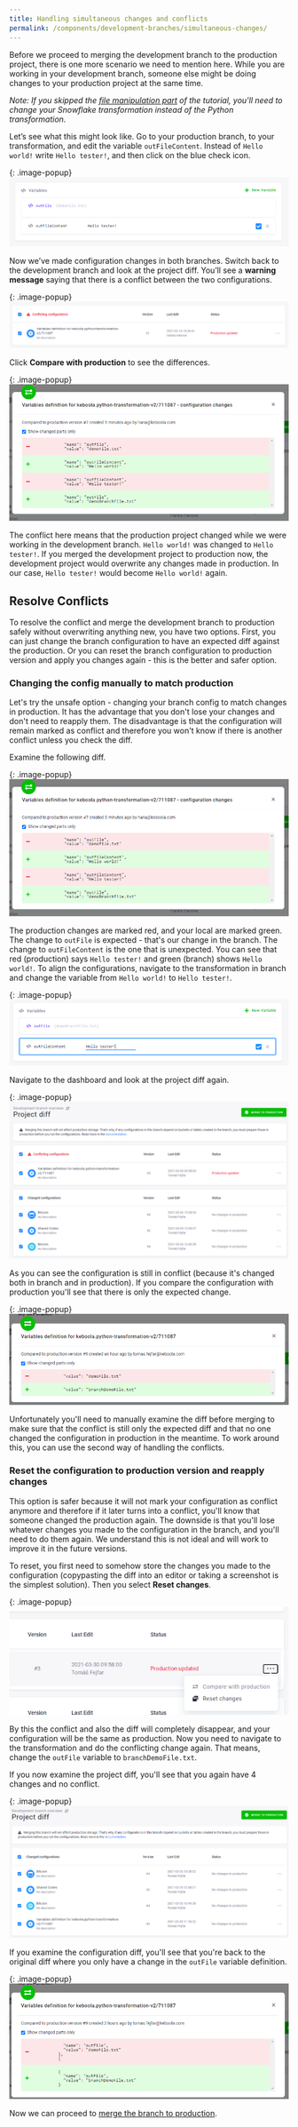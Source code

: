 ```yaml
---
title: Handling simultaneous changes and conflicts
permalink: /components/development-branches/simultaneous-changes/
---
```


Before we proceed to merging the development branch to the production project, there is one more scenario we need
to mention here. While you are working in your development branch, someone else might be doing changes to your
production project at the same time.

*Note: If you skipped the [file manipulation part](/components/development-branches/prepare-files) of the tutorial, you'll need to change your Snowflake transformation instead of the Python transformation.*

Let’s see what this might look like. Go to your production branch, to your transformation, and edit the variable
`outFileContent`. Instead of `Hello world!` write `Hello tester!`, and then click on the blue check icon.



{: .image-popup}
![Screenshot - Edit Variable in Production](/components/development-branches/22-edit-var-in-prod.png)

Now we’ve made configuration changes in both branches. Switch back to the development branch and look at the
project diff. You’ll see a **warning message** saying that there is a conflict between the two configurations.

{: .image-popup}
![Screenshot - Conflict Warning](/components/development-branches/23-conflict-warning.png)

Click **Compare with production** to see the differences.

{: .image-popup}
![Screenshot - Configuration Changes Differences](/components/development-branches/24-config-changes-diff.png)

The conflict here means that the production project changed while we were working in the development branch.
`Hello world!` was changed to `Hello tester!`. If you merged the development project to production now,
the development project would overwrite any changes made in production. In our case, `Hello tester!` would become
`Hello world!` again.

## Resolve Conflicts
To resolve the conflict and merge the development branch to production safely without overwriting anything new, you have two options. First, you can just change the branch configuration to have an expected diff against the production. Or you can reset the branch configuration to production version and apply you changes again - this is the better and safer option. 

### Changing the config manually to match production

Let's try the unsafe option - changing your branch config to match changes in production. It has the advantage that you don't lose your changes and don't need to reapply them. The disadvantage is that the configuration will remain marked as conflict and therefore you won't know if there is another conflict unless you check the diff. 

Examine the following diff. 

{: .image-popup}
![Screenshot - Configuration Changes Differences](/components/development-branches/24-config-changes-diff.png)

The production changes are marked red, and your local are marked green. The change to `outFile` is expected - that's our change in the branch. The change to `outFileContent` is the one that is unexpected. You can see that red (production) says `Hello tester!` and green (branch) shows `Hello world!`. To align the configurations, navigate to the transformation in branch and change the variable from `Hello world!` to `Hello tester!`.

{: .image-popup}
![Screenshot - Match Change from Production](/components/development-branches/25-match-change-in-prod.png)

Navigate to the dashboard and look at the project diff again.

{: .image-popup}
![Screenshot - Remaining Changes Diff](/components/development-branches/26-config-remaining-changes-diff.png)

As you can see the configuration is still in conflict (because it's changed both in branch and in production). If you compare the configuration with production you'll see that there is only the expected change. 

{: .image-popup}
![Screenshot - Match Change from Production](/components/development-branches/conflict-diff-after-reconciliation.png)

Unfortunately you'll need to manually examine the diff before merging to make sure that the conflict is still only the expected diff and that no one changed the configuration in production in the meantime. To work around this, you can use the second way of handling the conflicts.  

### Reset the configuration to production version and reapply changes

This option is safer because it will not mark your configuration as conflict anymore and therefore if it later turns into a conflict, you'll know that someone changed the production again. The downside is that you'll lose whatever changes you made to the configuration in the branch, and you'll need to do them again. We understand this is not ideal and will work to improve it in the future versions. 

To reset, you first need to somehow store the changes you made to the configuration (copypasting the diff into an editor or taking a screenshot is the simplest solution). Then you select **Reset changes**. 

{: .image-popup}
![Screenshot - Match Change from Production](/components/development-branches/reset-changes.png)

By this the conflict and also the diff will completely disappear, and your configuration will be the same as production. Now you need to navigate to the transformation and do the conflicting change again. That means, change the `outFile` variable to `branchDemoFile.txt`.

If you now examine the project diff, you'll see that you again have 4 changes and no conflict. 

{: .image-popup}
![Screenshot - Match Change from Production](/components/development-branches/project-diff-after-reset.png)

If you examine the configuration diff, you'll see that you're back to the original diff where you only have a change in the `outFile` variable definition. 

{: .image-popup}
![Screenshot - Match Change from Production](/components/development-branches/diff-after-reset.png)

Now we can proceed to [merge the branch to production](/components/development-branches/merge-to-production/). 
